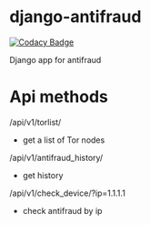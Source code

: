 # django-antifraud

[![Codacy Badge](https://api.codacy.com/project/badge/Grade/faa891200c3f492b84f18ccd82db4bd0)](https://app.codacy.com/app/vstasn/django-antifraud?utm_source=github.com&utm_medium=referral&utm_content=vstasn/django-antifraud&utm_campaign=Badge_Grade_Dashboard)

Django app for antifraud

# Api methods
/api/v1/torlist/
- get a list of Tor nodes

/api/v1/antifraud_history/
- get history

/api/v1/check_device/?ip=1.1.1.1
- check antifraud by ip
